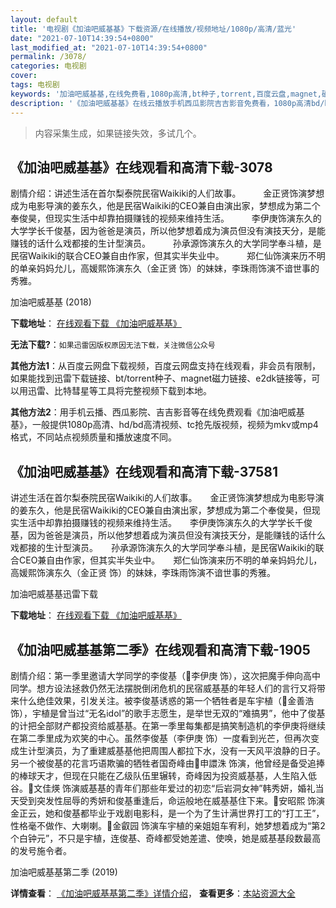 ```yaml
---
layout: default
title: '电视剧《加油吧威基基》下载资源/在线播放/视频地址/1080p/高清/蓝光'
date: "2021-07-10T14:39:54+0800"
last_modified_at: "2021-07-10T14:39:54+0800"
permalink: /3078/
categories: 电视剧
cover:
tags: 电视剧
keywords: '加油吧威基基,在线免费看,1080p高清,bt种子,torrent,百度云盘,magnet,磁力链,迅雷下载资源'
description: '《加油吧威基基》在线云播放手机西瓜影院吉吉影音免费看，1080p高清bd/hd未删减完整版和tc抢先枪版，mkv/mp4格式，附带bt/torrent种子、magnet/磁力链、百度云盘、网盘资源迅雷下载链接'
---
```


>内容采集生成，如果链接失效，多试几个。


## 《加油吧威基基》在线观看和高清下载-3078

剧情介绍：讲述生活在首尔梨泰院民宿Waikiki的人们故事。  　　金正贤饰演梦想成为电影导演的姜东久，他是民宿Waikiki的CEO兼自由演出家，梦想成为第二个奉俊昊，但现实生活中却靠拍摄赚钱的视频来维持生活。  　　李伊庚饰演东久的大学学长千俊基，因为爸爸是演员，所以他梦想着成为演员但没有演技天分，是能赚钱的话什么戏都接的生计型演员。  　　孙承源饰演东久的大学同学奉斗植，是民宿Waikiki的联合CEO兼自由作家，但其实半失业中。  　　郑仁仙饰演来历不明的单亲妈妈允儿，高媛熙饰演东久（金正贤 饰）的妹妹，李珠雨饰演不谙世事的秀雅。


加油吧威基基 (2018)

**下载地址**： [在线观看下载 《加油吧威基基》](https://www.btbtdy.me/btdy/dy12395.html) 


**无法下载?**：`如果迅雷因版权原因无法下载，关注微信公众号 `

**其他方法1**：从百度云网盘下载视频，百度云网盘支持在线观看，非会员有限制，如果能找到迅雷下载链接、bt/torrent种子、magnet磁力链接、e2dk链接等，可以用迅雷、比特彗星等工具将完整视频下载到本地。

**其他方法2**：用手机云播、西瓜影院、吉吉影音等在线免费观看《加油吧威基基》，一般提供1080p高清、hd/bd高清视频、tc抢先版视频，视频为mkv或mp4格式，不同站点视频质量和播放速度不同。


## 《加油吧威基基》在线观看和高清下载-37581

讲述生活在首尔梨泰院民宿Waikiki的人们故事。　　金正贤饰演梦想成为电影导演的姜东久，他是民宿Waikiki的CEO兼自由演出家，梦想成为第二个奉俊昊，但现实生活中却靠拍摄赚钱的视频来维持生活。　　李伊庚饰演东久的大学学长千俊基，因为爸爸是演员，所以他梦想着成为演员但没有演技天分，是能赚钱的话什么戏都接的生计型演员。　　孙承源饰演东久的大学同学奉斗植，是民宿Waikiki的联合CEO兼自由作家，但其实半失业中。　　郑仁仙饰演来历不明的单亲妈妈允儿，高媛熙饰演东久（金正贤 饰）的妹妹，李珠雨饰演不谙世事的秀雅。


加油吧威基基迅雷下载

**下载地址**： [在线观看下载 《加油吧威基基》](https://www.993dy.com//vod-detail-id-29342.html) 


## 《加油吧威基基第二季》在线观看和高清下载-1905

剧情介绍：第一季里邀请大学同学的李俊基（李伊庚 饰），这次把魔手伸向高中同学。想方设法拯救仍然无法摆脱倒闭危机的民宿威基基的年轻人们的言行又将带来什么绝佳效果，引发关注。被李俊基诱惑的第一个牺牲者是车宇植（金善浩 饰），宇植是曾当过“无名idol”的歌手志愿生，是举世无双的“难搞男”，他中了俊基的计把全部财产都投资给威基基。在第一季里每集都是搞笑制造机的李伊庚将继续在第二季里成为欢笑的中心。虽然李俊基（李伊庚 饰）一度看到光芒，但再次变成生计型演员，为了重建威基基他把周围人都拉下水，没有一天风平浪静的日子。另一个被俊基的花言巧语欺骗的牺牲者国奇峰由申譞洙 饰演，他曾经是备受追捧的棒球天才，但现在只能在乙级队伍里辗转，奇峰因为投资威基基，人生陷入低谷。文佳煐 饰演威基基的青年们那些年爱过的初恋“后岩洞女神”韩秀妍，婚礼当天受到突发性屈辱的秀妍和俊基重逢后，命运般地在威基基住下来。安昭熙 饰演金正云，她和俊基都毕业于戏剧电影科，是一个为了生计满世界打工的“打工王”，性格毫不做作、大喇喇。金叡园 饰演车宇植的亲姐姐车宥利，她梦想着成为“第2个白钟元”，不只是宇植，连俊基、奇峰都受她差遣、使唤，她是威基基段数最高的发号施令者。


加油吧威基基第二季 (2019)

**详情查看**： [《加油吧威基基第二季》详情介绍](/movie/1905/)， **查看更多**：[本站资源大全](/movie/t/all/)

